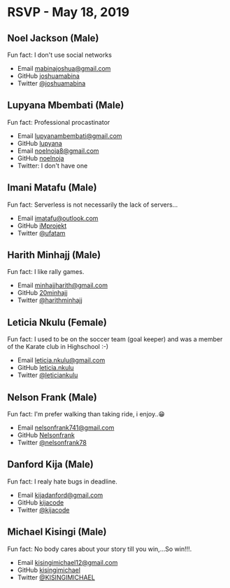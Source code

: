# RSVP - May 18, 2019

## Noel Jackson (Male)

Fun fact: I don't use social  networks

- Email [mabinajoshua@gmail.com](mailto:mabinajoshua@gmail.com)
- GitHub [joshuamabina](https://github.com/joshuambina)
- Twitter [@joshuamabina](https://twitter.com/joshuamabina)

## Lupyana Mbembati (Male)

Fun fact: Professional procastinator

- Email [lupyanambembati@gmail.com](lupyanambembati@gmail.com)
- GitHub [lupyana](https://github.com/lupyana)
- Email [noelnoja8@gmail.com](mailto:noelnoja8@gmail.com)
- GitHub [noelnoja](https://github.com/noelnoja)
- Twitter: I don't have one 

## Imani Matafu (Male)

Fun fact: Serverless is not necessarily the lack of servers...

- Email [imatafu@outlook.com](mailto:imatafu@outlook.com)
- GitHub [iMprojekt](https://github.com/iMprojekt)
- Twitter [@ufatam](https://twitter.com/ufatam)

## Harith Minhajj (Male)

Fun fact: I like rally games.

- Email [minhajjharith@gmail.com](mailto:minhajjharith@gmail.com)
- GitHub [20minhajj](https://github.com/20minhajj)
- Twitter [@harithminhajj](https://twitter.com/harithminhajj)

## Leticia Nkulu (Female)

Fun fact:  I used to be on the soccer team (goal keeper) and was a  member of the Karate club in Highschool :-)

- Email [leticia.nkulu@gmail.com](mailto:leticia.nkulu@gmail.com)
- GitHub [leticia.nkulu](https://github.com/letynk)
- Twitter [@leticiankulu](https://twitter.com/leticiankulu)

## Nelson Frank (Male)

Fun fact: I'm prefer walking than taking ride, i enjoy..😁

- Email [nelsonfrank741@gmail.com](mailto:nelsonfrank741@gmail.com)
- GitHub [Nelsonfrank](https://github.com/Nelsonfrank)
- Twitter [@nelsonfrank78](https://twitter.com/@nelsonfrank78)

## Danford Kija (Male)

Fun fact: I realy hate bugs in deadline.

- Email [kijadanford@gmail.com](mailto:kijadanford@gmail.com)
- GitHub [kijacode](https://github.com/kijacode)
- Twitter [@kijacode](https://twitter.com/kijacode)

## Michael Kisingi (Male)

Fun fact: No body cares about your story till you win,...So win!!!.

- Email [kisingimichael12@gmail.com](mailto:kisingimichael12@gmail.com)
- GitHub [kisingimichael](https://github.com/kisingimichael)
- Twitter [@KISINGIMICHAEL](https://twitter.com/KISINGIMICHAEL)
